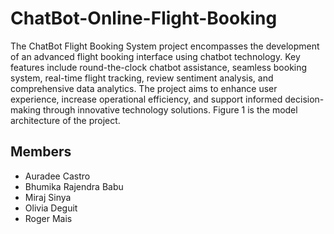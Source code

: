 # ChatBot-Online-Flight-Booking

The ChatBot Flight Booking System project encompasses the development of an advanced flight booking interface using chatbot technology. Key features include round-the-clock chatbot assistance, seamless booking system, real-time flight tracking, review sentiment analysis, and comprehensive data analytics. The project aims to enhance user experience, increase operational efficiency, and support informed decision-making through innovative technology solutions. Figure 1 is the model architecture of the project.	    

## Members
- Auradee Castro
- Bhumika Rajendra Babu  
- Miraj Sinya
- Olivia Deguit
- Roger Mais
